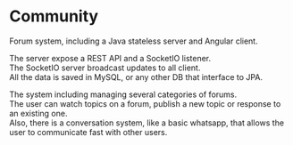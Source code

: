 # Community
Forum system, including a Java stateless server and Angular client.

The server expose a REST API and a SocketIO listener.<br/>
The SocketIO server broadcast updates to all client.<br/>
All the data is saved in MySQL, or any other DB that interface to JPA.

The system including managing several categories of forums.<br/>
The user can watch topics on a forum, publish a new topic or response to an existing one.<br/>
Also, there is a conversation system, like a basic whatsapp, that allows the user to communicate fast with other users.
